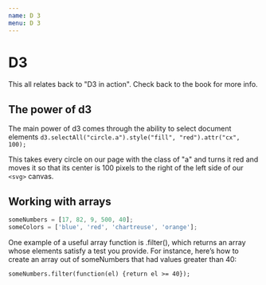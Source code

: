 ```yaml
---
name: D 3
menu: D 3
---
```


# D3

This all relates back to "D3 in action". Check back to the book for more info.

## The power of d3

The main power of d3 comes through the ability to select document elements
`d3.selectAll("circle.a").style("fill", "red").attr("cx", 100);`

This takes every circle on our page with the class of "a" and turns it red and moves it so that its center is 100 pixels to the right of the left side of our `<svg>` canvas.

## Working with arrays

```javascript
someNumbers = [17, 82, 9, 500, 40];
someColors = ['blue', 'red', 'chartreuse', 'orange'];
```

One example of a useful array function is .filter(), which returns an array whose elements satisfy a test you provide. For instance, here’s how to create an array out of someNumbers that had values greater than 40:

`someNumbers.filter(function(el) {return el >= 40});`
